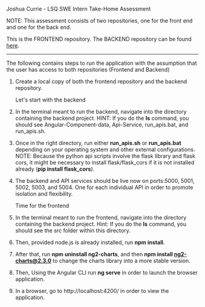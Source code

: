 Joshua Currie - LSQ SWE Intern Take-Home Assessment

NOTE: This assessment consists of two repositories, one for the front end and one for the back end. 

This is the FRONTEND repository. The BACKEND repository can be found [here](https://github.com/joshua-currie/LSQ-Backend).

---

The following contains steps to run the application with the assumption that the user has access to both repositories (Frontend and Backend)

1. Create a local copy of both the frontend repository and the backend repository.

   Let's start with the backend

2. In the terminal meant to run the backend, navigate into the directory containing the backend project. 
HINT: If you do the **ls** command, you should see Angular-Component-data, Api-Service, run_apis.bat, and run_apis.sh.

3. Once in the right directory, run either **run_apis.sh** or **run_apis.bat** depending on your operating system and other external configurations. 
NOTE: Because the python api scripts involve the flask library and flask cors, it might be necessary to install flask/flask_cors if it is not installed already (**pip install flask_cors**).

4. The backend and API services should be live now on ports:5000, 5001, 5002, 5003, and 5004. One for each individual API in order to promote isolation and flexibility.

   Time for the frontend

5. In the terminal meant to run the frontend, navigate into the directory containing the backend project. 
Hint: If you do the **ls** command, you should see the src folder within this directory.

6. Then, provided node.js is already installed, run **npm install**.

7. After that, run **npm uninstall ng2-charts**, and then **npm install ng2-charts@2.3.0** to change the charts library into a more stable version.

8. Then, Using the Angular CLI run **ng serve** in order to launch the browser application.

9. In a browser, go to http://localhost:4200/ in order to view the application. 
